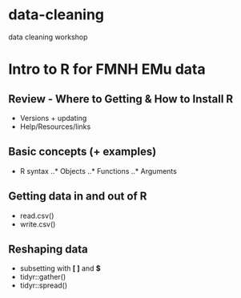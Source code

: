 # data-cleaning
data cleaning workshop

# Intro to R for FMNH EMu data

## Review - Where to Getting & How to Install R
* Versions + updating
* Help/Resources/links

## Basic concepts (+ examples)
- R syntax
..* Objects
..* Functions
..* Arguments

## Getting data in and out of R 
* read.csv()
* write.csv()

## Reshaping data
* subsetting with **[ ]** and **$**
* tidyr::gather()
* tidyr::spread()

